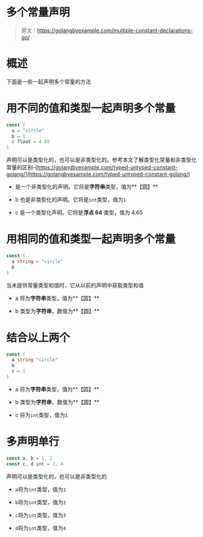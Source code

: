 # 多个常量声明

> 原文：<https://golangbyexample.com/multiple-constant-declarations-go/>

# **概述**

下面是一些一起声明多个常量的方法

# **用不同的值和类型一起声明多个常量**

```go
const (
  a = "circle"
  b = 1
  c float = 4.65
)
```

声明可以是类型化的，也可以是非类型化的。参考本文了解类型化常量和非类型化常量的区别–[https://golangbyexample.com/typed-untyped-constant-golang/](https://golangbyexample.com/typed-untyped-constant-golang/)

*   是一个非类型化的声明。它将是**字符串**类型，值为**【圆】**

*   b 也是非类型化的声明。它将是`int`类型，值为`1`

*   c 是一个类型化声明。它将是**浮点 64** 类型，值为 4.65

# **用相同的值和类型一起声明多个常量**

```go
const (
  a string = "circle"
  b
)
```

当未提供常量类型和值时，它从以前的声明中获取类型和值

*   a 将为**字符串**类型，值为**【圆】**

*   b 类型为**字符串**，数值为**【圆】**

# **结合以上两个**

```go
const (
  a string "circle"
  b
  c = 1
)
```

*   a 将为**字符串**类型，值为**【圆】**

*   b 类型为**字符串**，数值为**【圆】**

*   c 将为`int`类型，值为`1`

# **多声明单行**

```go
const a, b = 1, 2
const c, d int = 3, 4
```

声明可以是类型化的，也可以是非类型化的

*   `a`将为`int`类型，值为`1`

*   `b`将为`int`类型，值为`2`

*   `c`将为`int`类型，值为`3`

*   `d`将为`int`类型，值为`4`